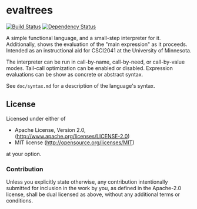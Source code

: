 # evaltrees

[![Build Status](https://travis-ci.org/remexre/evaltrees.svg?branch=master)](https://travis-ci.org/remexre/evaltrees)
[![Dependency Status](https://deps.rs/repo/github/remexre/evaltrees/status.svg)](https://deps.rs/repo/github/remexre/evaltrees)

A simple functional language, and a small-step interpreter for it.
Additionally, shows the evaluation of the "main expression" as it proceeds.
Intended as an instructional aid for CSCI2041 at the University of Minnesota.

The interpreter can be run in call-by-name, call-by-need, or call-by-value modes.
Tail-call optimization can be enabled or disabled.
Expression evaluations can be show as concrete or abstract syntax.

See `doc/syntax.md` for a description of the language's syntax.

## License

Licensed under either of

 * Apache License, Version 2.0, (http://www.apache.org/licenses/LICENSE-2.0)
 * MIT license (http://opensource.org/licenses/MIT)

at your option.

### Contribution

Unless you explicitly state otherwise, any contribution intentionally submitted for inclusion in the work by you, as defined in the Apache-2.0 license, shall be dual licensed as above, without any additional terms or conditions.
